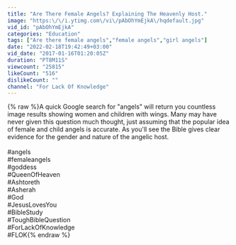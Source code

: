 ```yaml
---
title: "Are There Female Angels? Explaining The Heavenly Host."
image: "https:\/\/i.ytimg.com\/vi\/pAbOhYmEjkA\/hqdefault.jpg"
vid_id: "pAbOhYmEjkA"
categories: "Education"
tags: ["Are there female angels","female angels","girl angels"]
date: "2022-02-18T19:42:49+03:00"
vid_date: "2017-01-16T01:20:05Z"
duration: "PT8M11S"
viewcount: "25815"
likeCount: "516"
dislikeCount: ""
channel: "For Lack Of Knowledge"
---
```

{% raw %}A quick Google search for &quot;angels&quot; will return you countless image results showing women and children with wings. Many may have never given this question much thought, just assuming that the popular idea of female and child angels is accurate. As you'll see the Bible gives clear evidence for the gender and nature of the angelic host.<br /><br />#angels<br />#femaleangels<br />#goddess<br />#QueenOfHeaven<br />#Ashtoreth<br />#Asherah<br />#God<br />#JesusLovesYou<br />#BibleStudy<br />#ToughBibleQuestion<br />#ForLackOfKnowledge<br />#FLOK{% endraw %}
